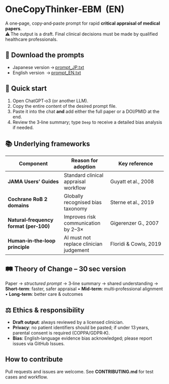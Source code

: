 # OneCopyThinker‑EBM  (EN)

A one‑page, copy‑and‑paste prompt for rapid **critical appraisal of medical papers**.  
⚠️ The output is a draft. Final clinical decisions must be made by qualified healthcare professionals.

## 📄 Download the prompts
- Japanese version → [prompt_JP.txt](prompt_JP.txt)  
- English version  → [prompt_EN.txt](prompt_EN.txt)

## 🚀 Quick start
1. Open ChatGPT‑o3 (or another LLM).  
2. Copy the entire content of the desired prompt file.  
3. Paste it into the chat **and** add either the full paper or a DOI/PMID at the end.  
4. Review the 3‑line summary; type `Deep` to receive a detailed bias analysis if needed.

## 📚 Underlying frameworks
| Component | Reason for adoption | Key reference |
|-----------|--------------------|---------------|
| **JAMA Users’ Guides** | Standard clinical appraisal workflow | Guyatt et al., 2008 |
| **Cochrane RoB 2 domains** | Globally recognised bias taxonomy | Sterne et al., 2019 |
| **Natural‑frequency format (per‑100)** | Improves risk communication by 2–3× | Gigerenzer G., 2007 |
| **Human‑in‑the‑loop principle** | AI must not replace clinician judgement | Floridi & Cowls, 2019 |

## 🛤️ Theory of Change – 30 sec version
Paper → *structured prompt* → 3‑line summary → shared understanding →  
**Short‑term**: faster, safer appraisal • **Mid‑term**: multi‑professional alignment • **Long‑term**: better care & outcomes

## ⚖️ Ethics & responsibility
- **Draft output**: always reviewed by a licensed clinician.  
- **Privacy**: no patient identifiers should be pasted; if under 13 years, parental consent is required (COPPA/GDPR‑K).  
- **Bias**: English‑language evidence bias acknowledged; please report issues via GitHub Issues.

## How to contribute
Pull requests and issues are welcome. See **CONTRIBUTING.md** for test cases and workflow.
